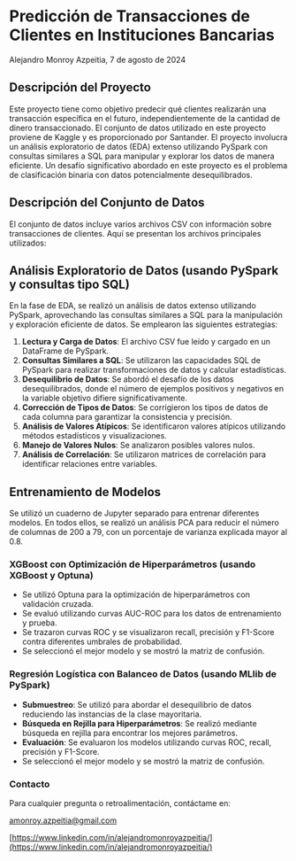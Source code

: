 # Predicción de Transacciones de Clientes en Instituciones Bancarias

Alejandro Monroy Azpeitia, 7 de agosto de 2024

## Descripción del Proyecto
Este proyecto tiene como objetivo predecir qué clientes realizarán una transacción específica en el futuro, independientemente de la cantidad de dinero transaccionado. El conjunto de datos utilizado en este proyecto proviene de Kaggle y es proporcionado por Santander. El proyecto involucra un análisis exploratorio de datos (EDA) extenso utilizando PySpark con consultas similares a SQL para manipular y explorar los datos de manera eficiente. Un desafío significativo abordado en este proyecto es el problema de clasificación binaria con datos potencialmente desequilibrados.

## Descripción del Conjunto de Datos
El conjunto de datos incluye varios archivos CSV con información sobre transacciones de clientes. Aquí se presentan los archivos principales utilizados:

## Análisis Exploratorio de Datos (usando  PySpark y consultas tipo SQL)
En la fase de EDA, se realizó un análisis de datos extenso utilizando PySpark, aprovechando las consultas similares a SQL para la manipulación y exploración eficiente de datos. Se emplearon las siguientes estrategias:

1. **Lectura y Carga de Datos**: El archivo CSV fue leído y cargado en un DataFrame de PySpark.
2. **Consultas Similares a SQL**: Se utilizaron las capacidades SQL de PySpark para realizar transformaciones de datos y calcular estadísticas.
3. **Desequilibrio de Datos**: Se abordó el desafío de los datos desequilibrados, donde el número de ejemplos positivos y negativos en la variable objetivo difiere significativamente.
4. **Corrección de Tipos de Datos**: Se corrigieron los tipos de datos de cada columna para garantizar la consistencia y precisión.
5. **Análisis de Valores Atípicos**: Se identificaron valores atípicos utilizando métodos estadísticos y visualizaciones.
6. **Manejo de Valores Nulos**: Se analizaron posibles valores nulos.
7. **Análisis de Correlación**: Se utilizaron matrices de correlación para identificar relaciones entre variables.

## Entrenamiento de Modelos
Se utilizó un cuaderno de Jupyter separado para entrenar diferentes modelos. En todos ellos, se realizó un análisis PCA para reducir el número de columnas de 200 a 79, con un porcentaje de varianza explicada mayor al 0.8.

### XGBoost con Optimización de Hiperparámetros (usando XGBoost y Optuna)
- Se utilizó Optuna para la optimización de hiperparámetros con validación cruzada.
- Se evaluó utilizando curvas AUC-ROC para los datos de entrenamiento y prueba.
- Se trazaron curvas ROC y se visualizaron recall, precisión y F1-Score contra diferentes umbrales de probabilidad.
- Se seleccionó el mejor modelo y se mostró la matriz de confusión.

### Regresión Logística con Balanceo de Datos (usando MLlib de PySpark)
- **Submuestreo**: Se utilizó para abordar el desequilibrio de datos reduciendo las instancias de la clase mayoritaria.
- **Búsqueda en Rejilla para Hiperparámetros**: Se realizó mediante búsqueda en rejilla para encontrar los mejores parámetros.
- **Evaluación**: Se evaluaron los modelos utilizando curvas ROC, recall, precisión y F1-Score.
- Se seleccionó el mejor modelo y se mostró la matriz de confusión.

### Contacto
Para cualquier pregunta o retroalimentación, contáctame en:

amonroy.azpeitia@gmail.com

[https://www.linkedin.com/in/alejandromonroyazpeitia/](https://www.linkedin.com/in/alejandromonroyazpeitia/)
